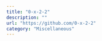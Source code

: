 ```yaml
---
title: "0-x-2-2"
description: ""
url: "https://github.com/0-x-2-2"
category: "Miscellaneous"
---
```

